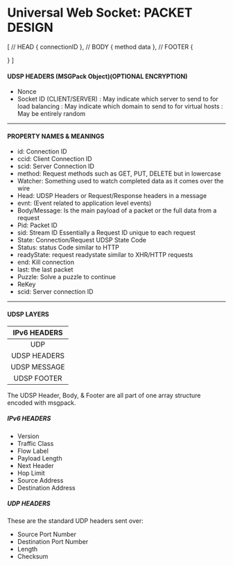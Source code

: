 # Universal Web Socket: PACKET DESIGN

[
  // HEAD
  {
    connectionID
  },
  // BODY
  {
    method
    data
  },
  // FOOTER
  {

  }
]

#### UDSP HEADERS (MSGPack Object)(OPTIONAL ENCRYPTION)

- Nonce
- Socket ID (CLIENT/SERVER)
 : May indicate which server to send to for load balancing
 : May indicate which domain to send to for virtual hosts
 : May be entirely random

---

#### PROPERTY NAMES & MEANINGS

- id: Connection ID
- ccid: Client Connection ID
- scid: Server Connection ID
- method: Request methods such as GET, PUT, DELETE but in lowercase
- Watcher: Something used to watch completed data as it comes over the wire
- Head: UDSP Headers or Request/Response headers in a message
- evnt: (Event related to application level events)
- Body/Message: Is the main payload of a packet or the full data from a request
- Pid: Packet ID
- sid: Stream ID Essentially a Request ID unique to each request
- State: Connection/Request UDSP State Code
- Status: status Code similar to HTTP
- readyState: request readystate similar to XHR/HTTP requests
- end: Kill connection
- last: the last packet
- Puzzle: Solve a puzzle to continue
- ReKey
- scid: Server connection ID

---

#### UDSP LAYERS

|  IPv6 HEADERS  |
| :------------: |
|      UDP       |
|  UDSP HEADERS  |
|  UDSP MESSAGE  |
|  UDSP FOOTER   |

The UDSP Header, Body, & Footer are all part of one array structure encoded with msgpack.
##### IPv6 HEADERS

- Version
- Traffic Class
- Flow Label
- Payload Length
- Next Header
- Hop Limit
- Source Address
- Destination Address

##### UDP HEADERS

These are the standard UDP headers sent over:

- Source Port Number
- Destination Port Number
- Length
- Checksum
